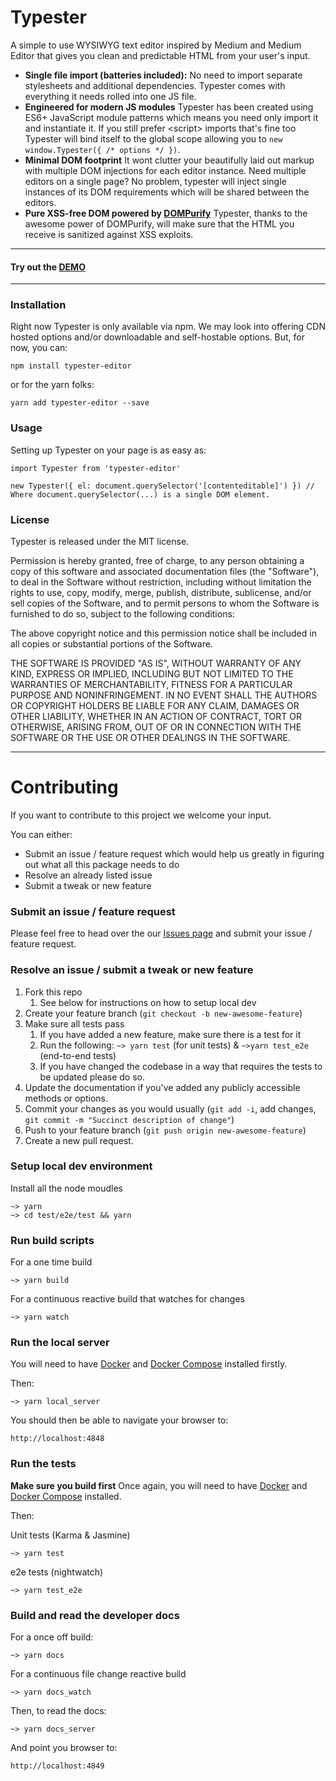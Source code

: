 # Typester
A simple to use WYSIWYG text editor inspired by Medium and Medium Editor that gives you clean and predictable HTML from your user's input.

- **Single file import (batteries included):**
   No need to import separate stylesheets and additional dependencies. Typester comes with everything it needs rolled into one JS file.
- **Engineered for modern JS modules**
   Typester has been created using ES6+ JavaScript module patterns which means you need only import it and instantiate it. If you still prefer &lt;script&gt; imports that's fine too Typester will bind itself to the global scope allowing you to `new window.Typester({ /* options */ })`.
- **Minimal DOM footprint**
   It wont clutter your beautifully laid out markup with multiple DOM injections for each editor instance. Need multiple editors on a single page? No problem, typester will inject single instances of its DOM requirements which will be shared between the editors.
- **Pure XSS-free DOM powered by [DOMPurify](https://github.com/cure53/DOMPurify)**
   Typester, thanks to the awesome power of DOMPurify, will make sure that the HTML you receive is sanitized against XSS exploits.

---
#### Try out the [DEMO](http://rigel:4000/typester/#demo)
---

### Installation
Right now Typester is only available via npm. We may look into offering CDN hosted options and/or downloadable and self-hostable options. But, for now, you can:
```
npm install typester-editor
```
or for the yarn folks:
```
yarn add typester-editor --save
```

### Usage
Setting up Typester on your page is as easy as:
```
import Typester from 'typester-editor'

new Typester({ el: document.querySelector('[contenteditable]') }) // Where document.querySelector(...) is a single DOM element.
```

### License
Typester is released under the MIT license.

Permission is hereby granted, free of charge, to any person obtaining a copy of this software and associated documentation files (the "Software"), to deal in the Software without restriction, including without limitation the rights to use, copy, modify, merge, publish, distribute, sublicense, and/or sell copies of the Software, and to permit persons to whom the Software is furnished to do so, subject to the following conditions:

The above copyright notice and this permission notice shall be included in all copies or substantial portions of the Software.

THE SOFTWARE IS PROVIDED "AS IS", WITHOUT WARRANTY OF ANY KIND, EXPRESS OR IMPLIED, INCLUDING BUT NOT LIMITED TO THE WARRANTIES OF MERCHANTABILITY, FITNESS FOR A PARTICULAR PURPOSE AND NONINFRINGEMENT. IN NO EVENT SHALL THE AUTHORS OR COPYRIGHT HOLDERS BE LIABLE FOR ANY CLAIM, DAMAGES OR OTHER LIABILITY, WHETHER IN AN ACTION OF CONTRACT, TORT OR OTHERWISE, ARISING FROM, OUT OF OR IN CONNECTION WITH THE SOFTWARE OR THE USE OR OTHER DEALINGS IN THE SOFTWARE.



---



# Contributing
If you want to contribute to this project we welcome your input.

You can either:
- Submit an issue / feature request which would help us greatly in figuring out what all this package needs to do
- Resolve an already listed issue
- Submit a tweak or new feature

### Submit an issue / feature request
Please feel free to head over the our [Issues page](https://github.com/typecode/typester/issues)
and submit your issue / feature request.

### Resolve an issue / submit a tweak or new feature
1. Fork this repo
    1. See below for instructions on how to setup local dev
2. Create your feature branch (`git checkout -b new-awesome-feature`)
3. Make sure all tests pass
    1. If you have added a new feature, make sure there is a test for it
    2. Run the following:
       `~> yarn test` (for unit tests) & `~>yarn test_e2e` (end-to-end tests)
    3. If you have changed the codebase in a way that requires the tests to be updated
       please do so.
4. Update the documentation if you've added any publicly accessible methods or options.
5. Commit your changes as you would usually (`git add -i`, add changes, `git commit -m "Succinct description of change"`)
6. Push to your feature branch (`git push origin new-awesome-feature`)
7. Create a new pull request.

### Setup local dev environment
Install all the node moudles
```
~> yarn
~> cd test/e2e/test && yarn
```
### Run build scripts
For a one time build
```
~> yarn build
```
For a continuous reactive build that watches for changes
```
~> yarn watch
```

### Run the local server
You will need to have [Docker](https://docs.docker.com/install/) and [Docker Compose](https://docs.docker.com/compose/install/) installed firstly.

Then:
```
~> yarn local_server
```
You should then be able to navigate your browser to:
```
http://localhost:4848
```

### Run the tests
**Make sure you build first**
Once again, you will need to have [Docker](https://docs.docker.com/install/) and [Docker Compose](https://docs.docker.com/compose/install/) installed.

Then:

Unit tests (Karma & Jasmine)
```
~> yarn test
```

e2e tests (nightwatch)
```
~> yarn test_e2e
```

### Build and read the developer docs
For a once off build:
```
~> yarn docs
```

For a continuous file change reactive build
```
~> yarn docs_watch
```

Then, to read the docs:
```
~> yarn docs_server
```

And point you browser to:
```
http://localhost:4849
```
